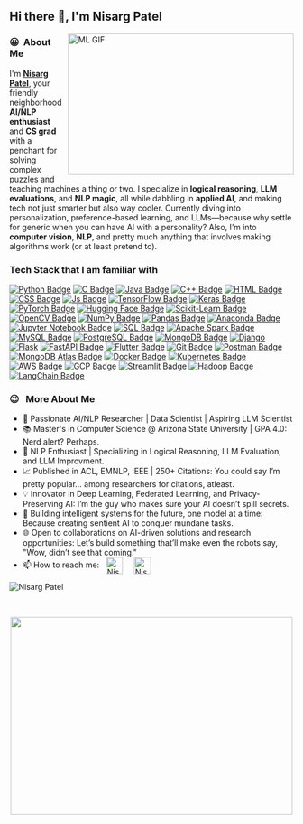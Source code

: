 ## Hi there 👋, I'm Nisarg Patel

<img align="right" alt="ML GIF" height=250 width=400 src="https://user-images.githubusercontent.com/74038190/212749447-bfb7e725-6987-49d9-ae85-2015e3e7cc41.gif"/></img>
### 😀 &nbsp;About Me
I'm **[Nisarg Patel](https://github.com/Nisarg-P-Patel)**, your friendly neighborhood **AI/NLP enthusiast** and **CS grad** with a penchant for solving complex puzzles and teaching machines a thing or two. I specialize in **logical reasoning**, **LLM evaluations**, and **NLP magic**, all while dabbling in **applied AI**, and making tech not just smarter but also way cooler. Currently diving into personalization, preference-based learning, and LLMs—because why settle for generic when you can have AI with a personality? Also, I’m into **computer vision**, **NLP**, and pretty much anything that involves making algorithms work (or at least pretend to).

### Tech Stack that I am familiar with
[![Python Badge](https://img.shields.io/badge/Python-FFD43B?style=for-the-badge&logo=python&logoColor=darkgreen)](https://www.python.org/) 
[![C Badge](https://img.shields.io/badge/c-%2300599C.svg?style=for-the-badge&logo=c&logoColor=white)](https://en.wikipedia.org/wiki/C_(programming_language))
[![Java Badge](https://img.shields.io/badge/Java-ED8B00?style=for-the-badge&logo=java&logoColor=white)](https://www.oracle.com/java/technologies/) 
[![C++ Badge](https://img.shields.io/badge/C++-00599C?style=for-the-badge&logo=c%2B%2B&logoColor=white)](https://isocpp.org/)
[![HTML Badge](https://img.shields.io/badge/HTML5-E34F26?style=for-the-badge&logo=html5&logoColor=white)](https://www.w3schools.com/html/) 
[![CSS Badge](https://img.shields.io/badge/CSS-239120?&style=for-the-badge&logo=css3&logoColor=white)](https://www.w3schools.com/css/) 
[![Js Badge](https://img.shields.io/badge/JavaScript-F7DF1E?style=for-the-badge&logo=javascript&logoColor=black)](https://developer.mozilla.org/en-US/docs/Web/JavaScript) 
[![TensorFlow Badge](https://img.shields.io/badge/TensorFlow-FF6F00?style=for-the-badge&logo=tensorflow&logoColor=white)](https://www.tensorflow.org/)
[![Keras Badge](https://img.shields.io/badge/Keras-D00000?style=for-the-badge&logo=keras&logoColor=white)](https://keras.io/)
[![PyTorch Badge](https://img.shields.io/badge/PyTorch-EE4C2C?style=for-the-badge&logo=pytorch&logoColor=white)](https://pytorch.org/)
[![Hugging Face Badge](https://img.shields.io/badge/Hugging%20Face-FFCA28?style=for-the-badge&logo=huggingface&logoColor=black)](https://huggingface.co/)
[![Scikit-Learn Badge](https://img.shields.io/badge/Scikit%20Learn-F7931E?style=for-the-badge&logo=scikit-learn&logoColor=white)](https://scikit-learn.org/)
[![OpenCV Badge](https://img.shields.io/badge/OpenCV-5C3EE8?style=for-the-badge&logo=opencv&logoColor=white)](https://opencv.org/)
[![NumPy Badge](https://img.shields.io/badge/Numpy-013243?style=for-the-badge&logo=numpy&logoColor=white)](https://numpy.org/)
[![Pandas Badge](https://img.shields.io/badge/Pandas-150458?style=for-the-badge&logo=pandas&logoColor=white)](https://pandas.pydata.org/)
[![Anaconda Badge](https://img.shields.io/badge/Anaconda-44A833?style=for-the-badge&logo=anaconda&logoColor=white)](https://www.anaconda.com/)
[![Jupyter Notebook Badge](https://img.shields.io/badge/Jupyter%20Notebook-F37626?style=for-the-badge&logo=jupyter&logoColor=white)](https://jupyter.org/)
[![SQL Badge](https://img.shields.io/badge/SQL-336791?style=for-the-badge&logo=postgresql&logoColor=white)](https://www.postgresql.org/)
[![Apache Spark Badge](https://img.shields.io/badge/Apache%20Spark-E25A1C?style=for-the-badge&logo=apachespark&logoColor=white)](https://spark.apache.org/)
[![MySQL Badge](https://img.shields.io/badge/MySQL-4479A1?style=for-the-badge&logo=mysql&logoColor=white)](https://www.mysql.com/)
[![PostgreSQL Badge](https://img.shields.io/badge/PostgreSQL-336791?style=for-the-badge&logo=postgresql&logoColor=white)](https://www.postgresql.org/)
[![MongoDB Badge](https://img.shields.io/badge/MongoDB-47A248?style=for-the-badge&logo=mongodb&logoColor=white)](https://www.mongodb.com/)
[![Django](https://img.shields.io/badge/django-%23092E20.svg?style=for-the-badge&logo=django&logoColor=white)](https://www.djangoproject.com/) 
[![Flask](https://img.shields.io/badge/flask-%23000.svg?style=for-the-badge&logo=flask&logoColor=white)](https://flask.palletsprojects.com/en/2.0.x/) 
[![FastAPI Badge](https://img.shields.io/badge/FastAPI-009688?style=for-the-badge&logo=fastapi&logoColor=white)](https://fastapi.tiangolo.com/)
[![Flutter Badge](https://img.shields.io/badge/Flutter-02569B?style=for-the-badge&logo=flutter&logoColor=white)](https://flutter.dev/)
[![Git Badge](https://img.shields.io/badge/Git-F05032?style=for-the-badge&logo=git&logoColor=white)](https://git-scm.com/)
[![Postman Badge](https://img.shields.io/badge/Postman-FF6C37?style=for-the-badge&logo=postman&logoColor=white)](https://www.postman.com/)
[![MongoDB Atlas Badge](https://img.shields.io/badge/MongoDB%20Atlas-47A248?style=for-the-badge&logo=mongodb&logoColor=white)](https://www.mongodb.com/cloud/atlas)
[![Docker Badge](https://img.shields.io/badge/Docker-2496ED?style=for-the-badge&logo=docker&logoColor=white)](https://www.docker.com/)
[![Kubernetes Badge](https://img.shields.io/badge/Kubernetes-326CE5?style=for-the-badge&logo=kubernetes&logoColor=white)](https://kubernetes.io/)
[![AWS Badge](https://img.shields.io/badge/AWS-232F3E?style=for-the-badge&logo=amazonaws&logoColor=white)](https://aws.amazon.com/)
[![GCP Badge](https://img.shields.io/badge/GCP-4285F4?style=for-the-badge&logo=googlecloud&logoColor=white)](https://cloud.google.com/)
[![Streamlit Badge](https://img.shields.io/badge/Streamlit-FF4B4B?style=for-the-badge&logo=streamlit&logoColor=white)](https://streamlit.io/)
[![Hadoop Badge](https://img.shields.io/badge/Hadoop-66CCFF?style=for-the-badge&logo=apachehadoop&logoColor=black)](https://hadoop.apache.org/)
[![LangChain Badge](https://img.shields.io/badge/LangChain-2E8B57?style=for-the-badge)](https://langchain.com/)
<!-- [![FastAPI Badge](https://img.shields.io/badge/FastAPI-009688?style=for-the-badge&logo=fastapi&logoColor=white)](https://fastapi.tiangolo.com/)  -->

### 😉 &nbsp; More About Me

- 🚀 Passionate AI/NLP Researcher | Data Scientist | Aspiring LLM Scientist
- 📚 Master's in Computer Science @ Arizona State University | GPA 4.0: Nerd alert? Perhaps. 
- 🧠 NLP Enthusiast | Specializing in Logical Reasoning, LLM Evaluation, and LLM Improvment.
- 📈 Published in ACL, EMNLP, IEEE | 250+ Citations: You could say I’m pretty popular… among researchers for citations, atleast.
- 💡 Innovator in Deep Learning, Federated Learning, and Privacy-Preserving AI: I’m the guy who makes sure your AI doesn’t spill secrets.
- 🤖 Building intelligent systems for the future, one model at a time: Because creating sentient AI to conquer mundane tasks.
- 🌐 Open to collaborations on AI-driven solutions and research opportunities: Let’s build something that’ll make even the robots say, "Wow, didn’t see that coming."
- 📫 How to reach me: &nbsp; [<img align = "center" alt="Nisarg Patel | LinkedIn" height="30px" src="https://cdn-icons-png.flaticon.com/512/3536/3536505.png"/>](https://www.linkedin.com/in/nisarg-p-patel/) &nbsp; &nbsp; [<img align = "center" alt="Nisarg Patel | Mail" height="30px" src="https://cdn-icons-png.flaticon.com/512/732/732200.png"/>](mailto:nppatel7@asu.com) &nbsp;
 
<p> <img src="https://komarev.com/ghpvc/?username=nisarg-p-patel&label=Profile%20views&color=0e75b6&style=flat" alt="Nisarg Patel" /></p>

</br>
<div align="center">
</div>
<p align="center">
  <a href="https://github.com/Nisarg143">
    <img height="350em" width="500em" src="https://github-readme-stats.vercel.app/api/top-langs/?username=Nisarg-P-Patel&theme=radical&hide_border=true&langs_count=10&layout=compact&border_radius=12&card_width=250&custom_title=Top%20Languages"/>
  </a>
</p>
